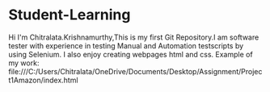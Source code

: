  # Student-Learning
Hi I'm  Chitralata.Krishnamurthy,This is my first Git Repository.I am software tester with experience in testing  Manual and Automation testscripts by using Selenium.
I also enjoy creating webpages html and css.
Example of my work:
file:///C:/Users/Chitralata/OneDrive/Documents/Desktop/Assignment/Project1Amazon/index.html
